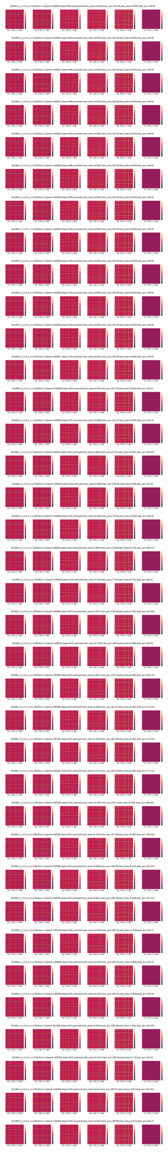 <p align="center"> <img src= 'all_figs/DLGN(n_h_l=5,n_n=128,Run=1,Epoch=00000,step=000,UnLearned,train_loss=0.693,train_acc=50.94,test_loss=0.693,test_acc=49.9).png' /> </p>
<p align="center"> <img src= 'all_figs/DLGN(n_h_l=5,n_n=128,Run=1,Epoch=00001,step=003,Learned,train_loss=0.693,train_acc=50.94,test_loss=0.693,test_acc=49.9).png' /> </p>
<p align="center"> <img src= 'all_figs/DLGN(n_h_l=5,n_n=128,Run=1,Epoch=00001,step=006,Learned,train_loss=0.693,train_acc=50.94,test_loss=0.693,test_acc=49.9).png' /> </p>
<p align="center"> <img src= 'all_figs/DLGN(n_h_l=5,n_n=128,Run=1,Epoch=00001,step=009,Learned,train_loss=0.693,train_acc=50.94,test_loss=0.693,test_acc=49.9).png' /> </p>
<p align="center"> <img src= 'all_figs/DLGN(n_h_l=5,n_n=128,Run=1,Epoch=00002,step=003,Learned,train_loss=0.692,train_acc=50.94,test_loss=0.693,test_acc=49.9).png' /> </p>
<p align="center"> <img src= 'all_figs/DLGN(n_h_l=5,n_n=128,Run=1,Epoch=00002,step=006,Learned,train_loss=0.692,train_acc=50.94,test_loss=0.693,test_acc=49.9).png' /> </p>
<p align="center"> <img src= 'all_figs/DLGN(n_h_l=5,n_n=128,Run=1,Epoch=00002,step=009,Learned,train_loss=0.692,train_acc=50.94,test_loss=0.693,test_acc=49.9).png' /> </p>
<p align="center"> <img src= 'all_figs/DLGN(n_h_l=5,n_n=128,Run=1,Epoch=00003,step=010,Learned,train_loss=0.692,train_acc=50.94,test_loss=0.693,test_acc=49.9).png' /> </p>
<p align="center"> <img src= 'all_figs/DLGN(n_h_l=5,n_n=128,Run=1,Epoch=00004,step=010,Learned,train_loss=0.692,train_acc=50.94,test_loss=0.693,test_acc=49.9).png' /> </p>
<p align="center"> <img src= 'all_figs/DLGN(n_h_l=5,n_n=128,Run=1,Epoch=00005,step=010,Learned,train_loss=0.691,train_acc=50.94,test_loss=0.692,test_acc=49.9).png' /> </p>
<p align="center"> <img src= 'all_figs/DLGN(n_h_l=5,n_n=128,Run=1,Epoch=00006,step=010,Learned,train_loss=0.691,train_acc=50.94,test_loss=0.692,test_acc=49.9).png' /> </p>
<p align="center"> <img src= 'all_figs/DLGN(n_h_l=5,n_n=128,Run=1,Epoch=00007,step=010,Learned,train_loss=0.691,train_acc=50.94,test_loss=0.692,test_acc=49.9).png' /> </p>
<p align="center"> <img src= 'all_figs/DLGN(n_h_l=5,n_n=128,Run=1,Epoch=00008,step=010,Learned,train_loss=0.69,train_acc=51.25,test_loss=0.692,test_acc=50.1).png' /> </p>
<p align="center"> <img src= 'all_figs/DLGN(n_h_l=5,n_n=128,Run=1,Epoch=00009,step=010,Learned,train_loss=0.689,train_acc=51.41,test_loss=0.691,test_acc=50.3).png' /> </p>
<p align="center"> <img src= 'all_figs/DLGN(n_h_l=5,n_n=128,Run=1,Epoch=00010,step=010,Learned,train_loss=0.689,train_acc=51.41,test_loss=0.691,test_acc=49.45).png' /> </p>
<p align="center"> <img src= 'all_figs/DLGN(n_h_l=5,n_n=128,Run=1,Epoch=00020,step=010,Learned,train_loss=0.669,train_acc=69.06,test_loss=0.68,test_acc=61.9).png' /> </p>
<p align="center"> <img src= 'all_figs/DLGN(n_h_l=5,n_n=128,Run=1,Epoch=00030,step=010,Learned,train_loss=0.586,train_acc=72.81,test_loss=0.635,test_acc=65.0).png' /> </p>
<p align="center"> <img src= 'all_figs/DLGN(n_h_l=5,n_n=128,Run=1,Epoch=00040,step=010,Learned,train_loss=0.485,train_acc=74.84,test_loss=0.574,test_acc=66.15).png' /> </p>
<p align="center"> <img src= 'all_figs/DLGN(n_h_l=5,n_n=128,Run=1,Epoch=00050,step=010,Learned,train_loss=0.43,train_acc=77.81,test_loss=0.531,test_acc=68.4).png' /> </p>
<p align="center"> <img src= 'all_figs/DLGN(n_h_l=5,n_n=128,Run=1,Epoch=00060,step=010,Learned,train_loss=0.397,train_acc=78.44,test_loss=0.503,test_acc=67.95).png' /> </p>
<p align="center"> <img src= 'all_figs/DLGN(n_h_l=5,n_n=128,Run=1,Epoch=00070,step=010,Learned,train_loss=0.376,train_acc=80.0,test_loss=0.485,test_acc=69.9).png' /> </p>
<p align="center"> <img src= 'all_figs/DLGN(n_h_l=5,n_n=128,Run=1,Epoch=00080,step=010,Learned,train_loss=0.361,train_acc=79.53,test_loss=0.469,test_acc=69.75).png' /> </p>
<p align="center"> <img src= 'all_figs/DLGN(n_h_l=5,n_n=128,Run=1,Epoch=00090,step=010,Learned,train_loss=0.349,train_acc=81.41,test_loss=0.461,test_acc=71.45).png' /> </p>
<p align="center"> <img src= 'all_figs/DLGN(n_h_l=5,n_n=128,Run=1,Epoch=00100,step=010,Learned,train_loss=0.339,train_acc=81.09,test_loss=0.452,test_acc=72.45).png' /> </p>
<p align="center"> <img src= 'all_figs/DLGN(n_h_l=5,n_n=128,Run=1,Epoch=00200,step=010,Learned,train_loss=0.273,train_acc=87.03,test_loss=0.446,test_acc=77.15).png' /> </p>
<p align="center"> <img src= 'all_figs/DLGN(n_h_l=5,n_n=128,Run=1,Epoch=00300,step=010,Learned,train_loss=0.194,train_acc=92.5,test_loss=0.452,test_acc=84.45).png' /> </p>
<p align="center"> <img src= 'all_figs/DLGN(n_h_l=5,n_n=128,Run=1,Epoch=00400,step=010,Learned,train_loss=0.105,train_acc=97.66,test_loss=0.483,test_acc=90.05).png' /> </p>
<p align="center"> <img src= 'all_figs/DLGN(n_h_l=5,n_n=128,Run=1,Epoch=00500,step=010,Learned,train_loss=0.066,train_acc=98.28,test_loss=0.574,test_acc=91.55).png' /> </p>
<p align="center"> <img src= 'all_figs/DLGN(n_h_l=5,n_n=128,Run=1,Epoch=00600,step=010,Learned,train_loss=0.041,train_acc=99.38,test_loss=0.669,test_acc=93.15).png' /> </p>
<p align="center"> <img src= 'all_figs/DLGN(n_h_l=5,n_n=128,Run=1,Epoch=00700,step=010,Learned,train_loss=0.029,train_acc=99.53,test_loss=0.768,test_acc=93.1).png' /> </p>
<p align="center"> <img src= 'all_figs/DLGN(n_h_l=5,n_n=128,Run=1,Epoch=00800,step=010,Learned,train_loss=0.023,train_acc=99.53,test_loss=0.866,test_acc=93.5).png' /> </p>
<p align="center"> <img src= 'all_figs/DLGN(n_h_l=5,n_n=128,Run=1,Epoch=00900,step=010,Learned,train_loss=0.022,train_acc=99.22,test_loss=0.958,test_acc=92.8).png' /> </p>
<p align="center"> <img src= 'all_figs/DLGN(n_h_l=5,n_n=128,Run=1,Epoch=01000,step=010,Learned,train_loss=0.024,train_acc=99.38,test_loss=1.034,test_acc=93.05).png' /> </p>
<p align="center"> <img src= 'all_figs/DLGN(n_h_l=5,n_n=128,Run=1,Epoch=02000,step=010,Learned,train_loss=0.011,train_acc=99.69,test_loss=1.33,test_acc=93.0).png' /> </p>
<p align="center"> <img src= 'all_figs/DLGN(n_h_l=5,n_n=128,Run=1,Epoch=03000,step=010,Learned,train_loss=0.01,train_acc=99.53,test_loss=1.632,test_acc=92.35).png' /> </p>
<p align="center"> <img src= 'all_figs/DLGN(n_h_l=5,n_n=128,Run=1,Epoch=04000,step=010,Learned,train_loss=0.007,train_acc=99.69,test_loss=2.023,test_acc=92.7).png' /> </p>
